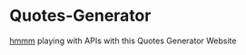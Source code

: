 # Quotes-Generator
[hmmm](https://i.giphy.com/media/l3nWhI38IWDofyDrW/giphy.webp)
playing with APIs with this Quotes Generator Website
